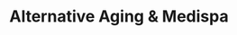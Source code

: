 ---
title: "Alternative Aging & Medispa"
url: /carrollton/alternative-aging-and-medispa/
shop: beauty
---